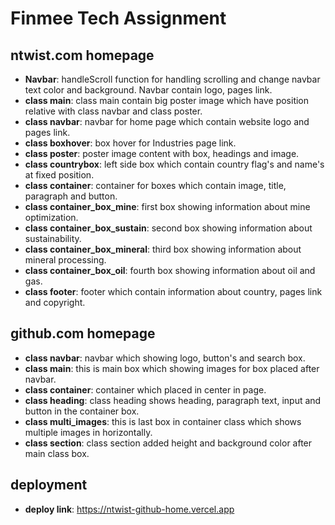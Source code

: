 # Finmee Tech Assignment

## ntwist.com homepage

- **Navbar**: handleScroll function for handling scrolling and change navbar text color and background. Navbar contain logo, pages link.
- **class main**: class main contain big poster image which have position relative with class navbar and class poster.
- **class navbar**: navbar for home page which contain website logo and pages link.
- **class boxhover**: box hover for Industries page link.
- **class poster**: poster image content with box, headings and image.
- **class countrybox**: left side box which contain country flag's and name's at fixed position.
- **class container**: container for boxes which contain image, title, paragraph and button.
- **class container_box_mine**: first box showing information about mine optimization.
- **class container_box_sustain**: second box showing information about sustainability.
- **class container_box_mineral**: third box showing information about mineral processing.
- **class container_box_oil**: fourth box showing information about oil and gas.
- **class footer**: footer which contain information about country, pages link and copyright.


## github.com homepage

- **class navbar**: navbar which showing logo, button's and search box.
- **class main**: this is main box which showing images for box placed after navbar.
- **class container**: container which placed in center in page.
- **class heading**: class heading shows heading, paragraph text, input and button in the container box.
- **class multi_images**: this is last box in container class which shows multiple images in horizontally.
- **class section**: class section added height and background color after main class box.

## deployment

- **deploy link**: https://ntwist-github-home.vercel.app

